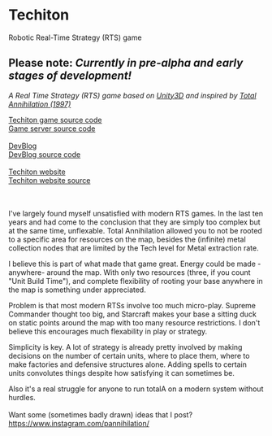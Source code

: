 # Techiton
Robotic Real-Time Strategy (RTS) game

## Please note: <i>Currently in pre-alpha and early stages of development!</i>
*A Real Time Strategy (RTS) game based on [Unity3D](https://unity3d.com/) and inspired by [Total Annihilation (1997)](https://en.wikipedia.org/wiki/Total_Annihilation)*

[Techiton game source code](https://github.com/jacobbetz/techiton-game)
<br>
[Game server source code](https://github.com/jacobbetz/techiton-server)
<br><br>
[DevBlog](https://techiton.dev) 
<br>
[DevBlog source code](https://github.com/jacobbetz/techiton-devblog)
<br><br>
[Techiton website](https://techiton.net)
<br>
[Techiton website source](https://github.com/jacobbetz/techiton-www)
<br><br><br>


I've largely found myself unsatisfied with modern RTS games. In the last ten years and had come to the conclusion that they are simply too complex but at the same time, unflexable. Total Annihilation allowed you to not be rooted to a specific area for resources on the map, besides the (infinite) metal collection nodes that are limited by the Tech level for Metal extraction rate.

I believe this is part of what made that game great. Energy could be made -anywhere- around the map.
With only two resources (three, if you count "Unit Build Time"), and complete flexibility of rooting your base anywhere in the map is something under appreciated. 

Problem is that most modern RTSs involve too much micro-play. Supreme Commander thought too big, and Starcraft makes your base a sitting duck on static points around the map with too many resource restrictions. I don't believe this encourages much flexability in play or strategy.

Simplicity is key. A lot of strategy is already pretty involved by making decisions on the number of certain units, where to place them, where to make factories and defensive structures alone. Adding spells to certain units convolutes things despite how satisfying it can sometimes be. <br>

Also it's a real struggle for anyone to run totalA on a modern system without hurdles.<br>
<br>
Want some (sometimes badly drawn)  ideas that I post? <br>
https://www.instagram.com/pannihilation/
